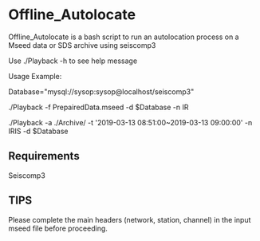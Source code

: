 # Offline_Autolocate
Offline_Autolocate is a bash script to run an autolocation process on a Mseed data or SDS archive using seiscomp3

Use ./Playback -h to see help message

Usage Example:

Database="mysql://sysop:sysop@localhost/seiscomp3"

./Playback -f PrepairedData.mseed -d $Database -n IR

./Playback -a ./Archive/ -t '2019-03-13 08:51:00~2019-03-13 09:00:00' -n IRIS -d $Database

Requirements
------------

Seiscomp3

TIPS
----

Please complete the main headers (network, station, channel) in the input mseed file before proceeding.
